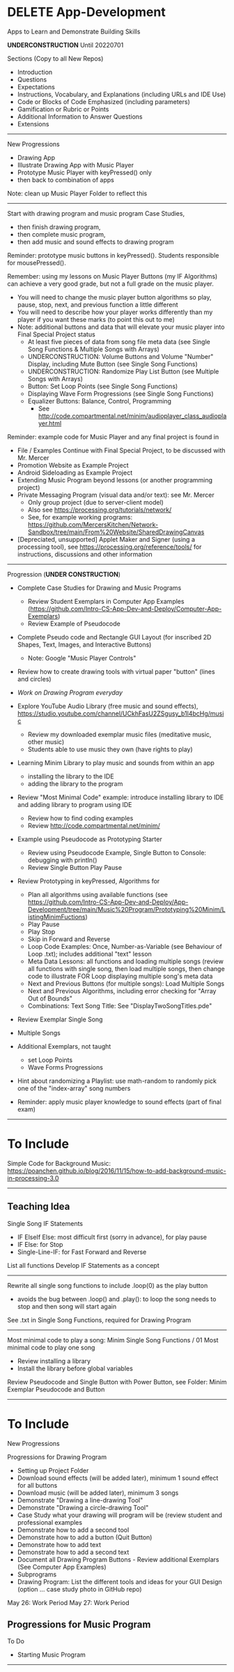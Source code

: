 # DELETE App-Development
Apps to Learn and Demonstrate Building Skills

**UNDERCONSTRUCTION** Until 20220701

Sections (Copy to all New Repos)
- Introduction
- Questions
- Expectations
- Instructions, Vocabulary, and Explanations (including URLs and IDE Use)
- Code or Blocks of Code Emphasized (including parameters)
- Gamification or Rubric or Points
- Additional Information to Answer Questions
- Extensions

---

New Progressions
- Drawing App
- Illustrate Drawing App with Music Player
- Prototype Music Player with keyPressed() only
- then back to combination of apps

Note: clean up Music Player Folder to reflect this 

---

Start with drawing program and music program Case Studies,
- then finish drawing program,
- then complete music program,
- then add music and sound effects to drawing program

Reminder: prototype music buttons in keyPressed(). Students responsible for mousePressed().

Remember: using my lessons on Music Player Buttons (my IF Algorithms) can achieve a very good grade, but not a full grade on the music player.
- You will need to change the music player button algorithms so play, pause, stop, next, and previous function a little different
- You will need to describe how your player works differently than my player if you want these marks (to point this out to me)
- Note: additional buttons and data that will elevate your music player into Final Special Project status
  - At least five pieces of data from song file meta data (see Single Song Functions & Multiple Songs with Arrays)
  - UNDERCONSTRUCTION: Volume Buttons and Volume "Number" Display, including Mute Button (see Single Song Functions)
  - UNDERCONSTRUCTION: Randomize Play List Button (see Multiple Songs with Arrays)
  - Button: Set Loop Points (see Single Song Functions)
  - Displaying Wave Form Progressions (see Single Song Functions)
  - Equalizer Buttons: Balance, Control, Programming
    - See http://code.compartmental.net/minim/audioplayer_class_audioplayer.html

Reminder: example code for Music Player and any final project is found in
- File / Examples
Continue with Final Special Project, to be discussed with Mr. Mercer
- Promotion Website as Example Project
- Android Sideloading as Example Project
- Extending Music Program beyond lessons (or another programming project)
- Private Messaging Program (visual data and/or text): see Mr. Mercer
  - Only group project (due to server-client model)
  - Also see https://processing.org/tutorials/network/
  - See, for example working programs: https://github.com/MercersKitchen/Network-Sandbox/tree/main/From%20Website/SharedDrawingCanvas
- [Depreciated, unsupported] Applet Maker and Signer (using a processing tool), see https://processing.org/reference/tools/ for instructions, discussions and other information

---

Progression (**UNDER CONSTRUCTION**)
- Complete Case Studies for Drawing and Music Programs
  - Review Student Exemplars in Computer App Examples (https://github.com/Intro-CS-App-Dev-and-Deploy/Computer-App-Exemplars)
  - Review Example of Pseudocode
- Complete Pseudo code and Rectangle GUI Layout (for inscribed 2D Shapes, Text, Images, and Interactive Buttons)
  - Note: Google "Music Player Controls"
- Review how to create drawing tools with virtual paper "button" (lines and circles)
- *Work on Drawing Program everyday*
- Explore YouTube Audio Library (free music and sound effects), https://studio.youtube.com/channel/UCkhFasU2ZSgusy_b1l4bcHg/music
  - Review my downloaded exemplar music files (meditative music, other music)
  - Students able to use music they own (have rights to play)
- Learning Minim Library to play music and sounds from within an app
  - installing the library to the IDE
  - adding the library to the program
- Review "Most Minimal Code" example: introduce installing library to IDE and adding library to program using IDE
  - Review how to find coding examples
  - Review http://code.compartmental.net/minim/
- Example using Pseudocode as Prototyping Starter
  - Review using Pseudocode Example, Single Button to Console: debugging with println()
  - Review Single Button Play Pause
- Review Prototyping in keyPressed, Algorithms for
  - Plan all algorithms using available functions (see https://github.com/Intro-CS-App-Dev-and-Deploy/App-Development/tree/main/Music%20Program/Prototyping%20Minim/ListingMinimFuctions)
  - Play Pause
  - Play Stop
  - Skip in Forward and Reverse
  - Loop Code Examples: Once, Number-as-Variable (see Behaviour of Loop .txt); includes additional "text" lesson
  - Meta Data Lessons: all functions and loading multiple songs (review all functions with single song, then load multiple songs, then change code to illustrate FOR Loop displaying multiple song's meta data
  - Next and Previous Buttons (for multiple songs): Load Multiple Songs
  - Next and Previous Algorithms, including error checking for "Array Out of Bounds"
  - Combinations: Text Song Title: See "DisplayTwoSongTitles.pde"
- Review Exemplar Single Song
- Multiple Songs

- Additional Exemplars, not taught
    - set Loop Points
    - Wave Forms Progressions

- Hint about randomizing a Playlist: use math-random to randomly pick one of the "index-array" song numbers

- Reminder: apply music player knowledge to sound effects (part of final exam)

---

# To Include

Simple Code for Background Music: https://poanchen.github.io/blog/2016/11/15/how-to-add-background-music-in-processing-3.0

---
## Teaching Idea

Single Song IF Statements
- IF ElseIf Else: most difficult first (sorry in advance), for play pause
- IF Else: for Stop
- Single-Line-IF: for Fast Forward and Reverse

List all functions
Develop IF Statements as a concept

---

Rewrite all single song functions to include .loop(0) as the play button
- avoids the bug between .loop() and .play(): to loop the song needs to stop and then song will start again

See .txt in Single Song Functions, required for Drawing Program

---

Most minimal code to play a song: Minim Single Song Functions / 01 Most minimal code to play one song
- Review installing a library
- Install the library before global variables

Review Pseudocode and Single Button with Power Button, see Folder: Minim Exemplar Pseudocode and Button

---

# To Include

New Progressions

Progressions for Drawing Program
- Setting up Project Folder
- Download sound effects (will be added later), minimum 1 sound effect for all buttons
- Download music (will be added later), minimum 3 songs
- Demonstrate "Drawing a line-drawing Tool"
- Demonstrate "Drawing a circle-drawing Tool"
- Case Study what your drawing will program will be (review student and professional examples
- Demonstrate how to add a second tool
- Demonstrate how to add a button (Quit Button)
- Demonstrate how to add text
- Demonstrate how to add a second text
- Document all Drawing Program Buttons - Review additional Exemplars (See Computer App Examples)
- Subprograms
- Drawing Program: List the different tools and ideas for your GUI Design (option ... case study photo in GitHub repo)

May 26: Work Period
May 27: Work Period

Progressions for Music Program
-

To Do
- Starting Music Program

---

